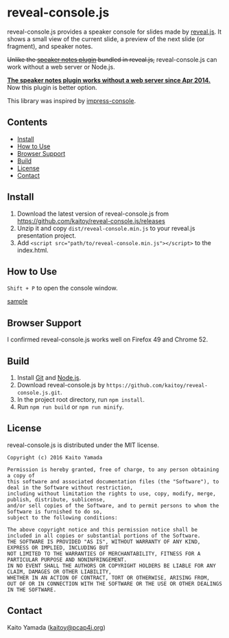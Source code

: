 reveal-console.js
=================

reveal-console.js provides a speaker console for slides made by [reveal.js](https://github.com/hakimel/reveal.js).
It shows a small view of the current slide, a preview of the next slide (or fragment), and speaker notes.

~~Unlike the [speaker notes plugin](https://github.com/hakimel/reveal.js#speaker-notes) bundled in reveal.js,~~ reveal-console.js can work without a web server or Node.js.

__[The speaker notes plugin works without a web server since Apr 2014.](https://github.com/hakimel/reveal.js/issues/207)__
Now this plugin is better option.

This library was inspired by [impress-console](https://github.com/regebro/impress-console).

Contents
--------

* [Install](#install)
* [How to Use](#how-to-use)
* [Browser Support](#browser-support)
* [Build](#build)
* [License](#license)
* [Contact](#contact)

Install
-------
1. Download the latest version of reveal-console.js from https://github.com/kaitoy/reveal-console.js/releases
2. Unzip it and copy `dist/reveal-console.min.js` to your reveal.js presentation project.
3. Add `<script src="path/to/reveal-console.min.js"></script>` to the index.html.

How to Use
----------
`Shift + P` to open the console window.

[sample](https://kaitoy.github.io/reveal-console.js)

Browser Support
---------------
I confirmed reveal-console.js works well on Firefox 49 and Chrome 52.

Build
-----
1. Install [Git](https://git-scm.com/) and [Node.js](https://nodejs.org/en/).
2. Download reveal-console.js by `https://github.com/kaitoy/reveal-console.js.git`.
3. In the project root directory, run `npm install`.
4. Run `npm run build` or `npm run minify`.

License
-------

reveal-console.js is distributed under the MIT license.

    Copyright (c) 2016 Kaito Yamada

    Permission is hereby granted, free of charge, to any person obtaining a copy of
    this software and associated documentation files (the "Software"), to deal in the Software without restriction,
    including without limitation the rights to use, copy, modify, merge, publish, distribute, sublicense,
    and/or sell copies of the Software, and to permit persons to whom the Software is furnished to do so,
    subject to the following conditions:

    The above copyright notice and this permission notice shall be included in all copies or substantial portions of the Software.
    THE SOFTWARE IS PROVIDED "AS IS", WITHOUT WARRANTY OF ANY KIND, EXPRESS OR IMPLIED, INCLUDING BUT
    NOT LIMITED TO THE WARRANTIES OF MERCHANTABILITY, FITNESS FOR A PARTICULAR PURPOSE AND NONINFRINGEMENT.
    IN NO EVENT SHALL THE AUTHORS OR COPYRIGHT HOLDERS BE LIABLE FOR ANY CLAIM, DAMAGES OR OTHER LIABILITY,
    WHETHER IN AN ACTION OF CONTRACT, TORT OR OTHERWISE, ARISING FROM,
    OUT OF OR IN CONNECTION WITH THE SOFTWARE OR THE USE OR OTHER DEALINGS IN THE SOFTWARE.

Contact
-------

Kaito Yamada (kaitoy@pcap4j.org)
